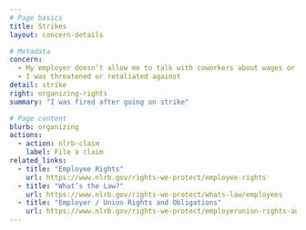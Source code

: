 ```yaml
---
# Page basics
title: Strikes
layout: concern-details

# Metadata
concern:
  - My employer doesn’t allow me to talk with coworkers about wages or working conditions
  - I was threatened or retaliated against
detail: strike
right: organizing-rights
summary: "I was fired after going on strike"

# Page content
blurb: organizing
actions:
  - action: nlrb-claim
    label: File a claim
related_links:
  - title: "Employee Rights"
    url: https://www.nlrb.gov/rights-we-protect/employee-rights
  - title: "What’s the Law?"
    url: https://www.nlrb.gov/rights-we-protect/whats-law/employees
  - title: "Employer / Union Rights and Obligations"
    url: https://www.nlrb.gov/rights-we-protect/employerunion-rights-and-obligations
---
```


